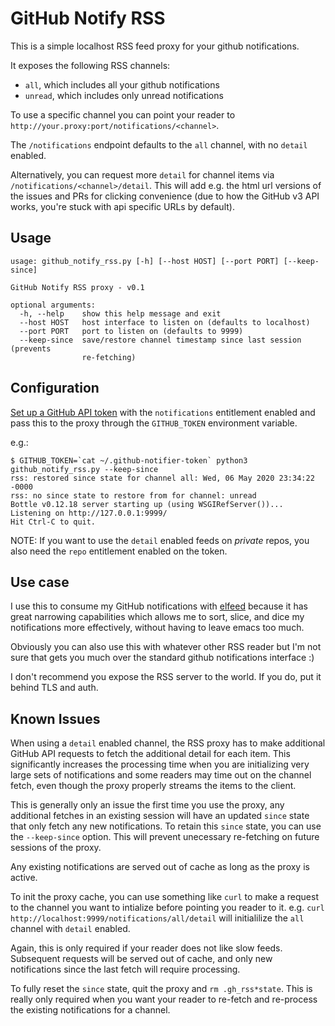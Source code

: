 # GitHub Notify RSS

This is a simple localhost RSS feed proxy for your github notifications.

It exposes the following RSS channels:

- `all`, which includes all your github notifications
- `unread`, which includes only unread notifications

To use a specific channel you can point your reader to `http://your.proxy:port/notifications/<channel>`.

The `/notifications` endpoint defaults to the `all` channel, with no `detail` enabled.

Alternatively, you can request more `detail` for channel items via `/notifications/<channel>/detail`. This will add e.g. the html url versions of the issues and PRs for clicking convenience (due to how the GitHub v3 API works, you're stuck with api specific URLs by default).

## Usage

```
usage: github_notify_rss.py [-h] [--host HOST] [--port PORT] [--keep-since]

GitHub Notify RSS proxy - v0.1

optional arguments:
  -h, --help    show this help message and exit
  --host HOST   host interface to listen on (defaults to localhost)
  --port PORT   port to listen on (defaults to 9999)
  --keep-since  save/restore channel timestamp since last session (prevents
                re-fetching)
```

## Configuration

[Set up a GitHub API token](https://help.github.com/en/github/authenticating-to-github/creating-a-personal-access-token-for-the-command-line) with the `notifications` entitlement enabled and pass this to the proxy through the `GITHUB_TOKEN` environment variable.

e.g.:
```
$ GITHUB_TOKEN=`cat ~/.github-notifier-token` python3 github_notify_rss.py --keep-since
rss: restored since state for channel all: Wed, 06 May 2020 23:34:22 -0000
rss: no since state to restore from for channel: unread
Bottle v0.12.18 server starting up (using WSGIRefServer())...
Listening on http://127.0.0.1:9999/
Hit Ctrl-C to quit.
```

NOTE: If you want to use the `detail` enabled feeds on _private_ repos, you also need the `repo` entitlement enabled on the token.

## Use case

I use this to consume my GitHub notifications with [elfeed](https://github.com/skeeto/elfeed) because it has great narrowing capabilities which allows me to sort, slice, and dice my notifications more effectively, without having to leave emacs too much.

Obviously you can also use this with whatever other RSS reader but I'm not sure that gets you much over the standard github notifications interface :)

I don't recommend you expose the RSS server to the world. If you do, put it behind TLS and auth.

## Known Issues

When using a `detail` enabled channel, the RSS proxy has to make additional GitHub API requests to fetch the additional detail for each item. This significantly increases the processing time when you are initializing very large sets of notifications and some readers may time out on the channel fetch, even though the proxy properly streams the items to the client.

This is generally only an issue the first time you use the proxy, any additional fetches in an existing session will have an updated `since` state that only fetch any new notifications. To retain this `since` state, you can use the `--keep-since` option. This will prevent unecessary re-fetching on future sessions of the proxy.

Any existing notifications are served out of cache as long as the proxy is active.

To init the proxy cache, you can use something like `curl` to make a request to the channel you want to intialize before pointing you reader to it. e.g. `curl http://localhost:9999/notifications/all/detail` will initialilize the `all` channel with `detail` enabled.

Again, this is only required if your reader does not like slow feeds. Subsequent requests will be served out of cache, and only new notifications since the last fetch will require processing.

To fully reset the `since` state, quit the proxy and `rm .gh_rss*state`. This is really only required when you want your reader to re-fetch and re-process the existing notifications for a channel.
